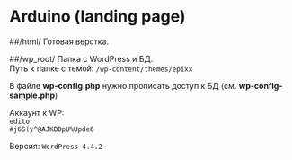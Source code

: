 # Arduino (landing page)

##/html/
Готовая верстка.

##/wp_root/
Папка с WordPress и БД.<br>
Путь к папке с темой: `/wp-content/themes/epixx`<br>

В файле <b>wp-config.php</b> нужно прописать доступ к БД (см. <b>wp-config-sample.php</b>)<br>

Аккаунт к WP:<br>
`editor`<br>
`#j6S(y^@AJKBDpU%Upde6`<br>

Версия: `WordPress 4.4.2`<br>
